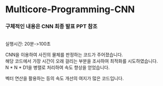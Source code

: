 # Multicore-Programming-CNN

<h3>구체적인 내용은 CNN 최종 발표 PPT 참조</h3><br>
실행시간: 20분->100초<br>

CNN을 이용하여 사진의 물체를 판정하는 코드가 주어졌습니다.<br>
해당 코드에서 가장 시간이 오래 걸리는 부분을 조사하여 최적화를 시도하였습니다.<br>
N * N * D1을 병렬로 처리하여 속도 향상을 얻었습니다.<br>

벡터 연산을 활용하는 등의 속도 개선의 여지가 많은 코드입니다.
